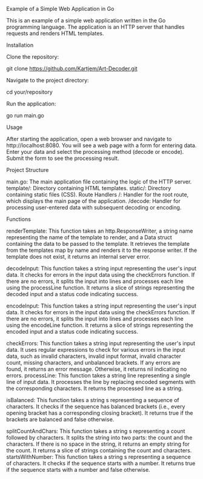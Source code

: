 Example of a Simple Web Application in Go

This is an example of a simple web application written in the Go programming language. The application is an HTTP server that handles requests and renders HTML templates.

Installation

Clone the repository:

git clone https://github.com/Kartjem/Art-Decoder.git

Navigate to the project directory:

cd your/repository

Run the application:

go run main.go

Usage

After starting the application, open a web browser and navigate to http://localhost:8080.
You will see a web page with a form for entering data.
Enter your data and select the processing method (decode or encode).
Submit the form to see the processing result.

Project Structure

main.go: The main application file containing the logic of the HTTP server.
template/: Directory containing HTML templates.
static/: Directory containing static files (CSS).
Route Handlers
/: Handler for the root route, which displays the main page of the application.
/decode: Handler for processing user-entered data with subsequent decoding or encoding.

Functions

renderTemplate: This function takes an http.ResponseWriter, a string name representing the name of the template to render, and a Data struct containing the data to be passed to the template. It retrieves the template from the templates map by name and renders it to the response writer. If the template does not exist, it returns an internal server error.

decodeInput: This function takes a string input representing the user's input data. It checks for errors in the input data using the checkErrors function. If there are no errors, it splits the input into lines and processes each line using the processLine function. It returns a slice of strings representing the decoded input and a status code indicating success.

encodeInput: This function takes a string input representing the user's input data. It checks for errors in the input data using the checkErrors function. If there are no errors, it splits the input into lines and processes each line using the encodeLine function. It returns a slice of strings representing the encoded input and a status code indicating success.

checkErrors: This function takes a string input representing the user's input data. It uses regular expressions to check for various errors in the input data, such as invalid characters, invalid input format, invalid character count, missing characters, and unbalanced brackets. If any errors are found, it returns an error message. Otherwise, it returns nil indicating no errors.
processLine: This function takes a string line representing a single line of input data. It processes the line by replacing encoded segments with the corresponding characters. It returns the processed line as a string.

isBalanced: This function takes a string s representing a sequence of characters. It checks if the sequence has balanced brackets (i.e., every opening bracket has a corresponding closing bracket). It returns true if the brackets are balanced and false otherwise.

splitCountAndChars: This function takes a string s representing a count followed by characters. It splits the string into two parts: the count and the characters. If there is no space in the string, it returns an empty string for the count. It returns a slice of strings containing the count and characters.
startsWithNumber: This function takes a string s representing a sequence of characters. It checks if the sequence starts with a number. It returns true if the sequence starts with a number and false otherwise.